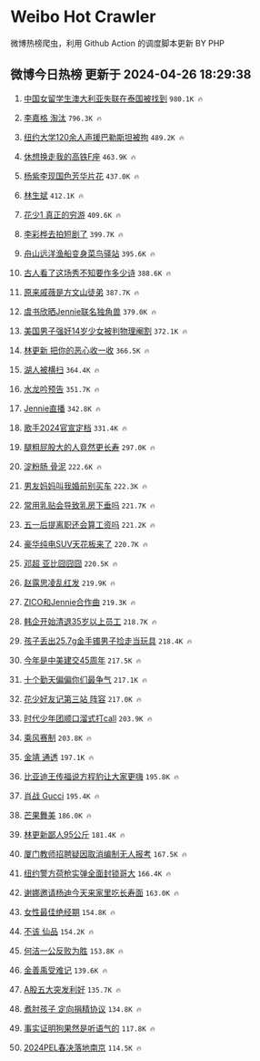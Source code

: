 # Weibo Hot Crawler 



微博热榜爬虫，利用 Github Action 的调度脚本更新 BY PHP 


## 微博今日热榜 更新于 2024-04-26 18:29:38 
1. [中国女留学生澳大利亚失联在泰国被找到](https://s.weibo.com/weibo?q=%23%E4%B8%AD%E5%9B%BD%E5%A5%B3%E7%95%99%E5%AD%A6%E7%94%9F%E6%BE%B3%E5%A4%A7%E5%88%A9%E4%BA%9A%E5%A4%B1%E8%81%94%E5%9C%A8%E6%B3%B0%E5%9B%BD%E8%A2%AB%E6%89%BE%E5%88%B0%23&t=31&band_rank=1&Refer=top) `980.1K 🔥` 

1. [李嘉格 淘汰](https://s.weibo.com/weibo?q=%E6%9D%8E%E5%98%89%E6%A0%BC%20%E6%B7%98%E6%B1%B0&t=31&band_rank=2&Refer=top) `796.3K 🔥` 

1. [纽约大学120余人声援巴勒斯坦被拘](https://s.weibo.com/weibo?q=%23%E7%BA%BD%E7%BA%A6%E5%A4%A7%E5%AD%A6120%E4%BD%99%E4%BA%BA%E5%A3%B0%E6%8F%B4%E5%B7%B4%E5%8B%92%E6%96%AF%E5%9D%A6%E8%A2%AB%E6%8B%98%23&t=31&band_rank=3&Refer=top) `489.2K 🔥` 

1. [休想换走我的高铁F座](https://s.weibo.com/weibo?q=%23%E4%BC%91%E6%83%B3%E6%8D%A2%E8%B5%B0%E6%88%91%E7%9A%84%E9%AB%98%E9%93%81F%E5%BA%A7%23&t=31&band_rank=4&Refer=top) `463.9K 🔥` 

1. [杨紫李现国色芳华片花](https://s.weibo.com/weibo?q=%23%E6%9D%A8%E7%B4%AB%E6%9D%8E%E7%8E%B0%E5%9B%BD%E8%89%B2%E8%8A%B3%E5%8D%8E%E7%89%87%E8%8A%B1%23&t=31&band_rank=5&Refer=top) `437.0K 🔥` 

1. [林生斌](https://s.weibo.com/weibo?q=%E6%9E%97%E7%94%9F%E6%96%8C&t=31&band_rank=6&Refer=top) `412.1K 🔥` 

1. [花少1 真正的穷游](https://s.weibo.com/weibo?q=%E8%8A%B1%E5%B0%911%20%E7%9C%9F%E6%AD%A3%E7%9A%84%E7%A9%B7%E6%B8%B8&t=31&band_rank=7&Refer=top) `409.6K 🔥` 

1. [李彩桦去拍短剧了](https://s.weibo.com/weibo?q=%23%E6%9D%8E%E5%BD%A9%E6%A1%A6%E5%8E%BB%E6%8B%8D%E7%9F%AD%E5%89%A7%E4%BA%86%23&t=31&band_rank=8&Refer=top) `399.7K 🔥` 

1. [舟山远洋渔船变身菜鸟驿站](https://s.weibo.com/weibo?q=%23%E8%88%9F%E5%B1%B1%E8%BF%9C%E6%B4%8B%E6%B8%94%E8%88%B9%E5%8F%98%E8%BA%AB%E8%8F%9C%E9%B8%9F%E9%A9%BF%E7%AB%99%23&t=31&band_rank=9&Refer=top) `395.6K 🔥` 

1. [古人看了这场秀不知要作多少诗](https://s.weibo.com/weibo?q=%23%E5%8F%A4%E4%BA%BA%E7%9C%8B%E4%BA%86%E8%BF%99%E5%9C%BA%E7%A7%80%E4%B8%8D%E7%9F%A5%E8%A6%81%E4%BD%9C%E5%A4%9A%E5%B0%91%E8%AF%97%23&t=31&band_rank=10&Refer=top) `388.6K 🔥` 

1. [原来戚薇是方文山徒弟](https://s.weibo.com/weibo?q=%23%E5%8E%9F%E6%9D%A5%E6%88%9A%E8%96%87%E6%98%AF%E6%96%B9%E6%96%87%E5%B1%B1%E5%BE%92%E5%BC%9F%23&t=31&band_rank=11&Refer=top) `387.7K 🔥` 

1. [虞书欣晒Jennie联名独角兽](https://s.weibo.com/weibo?q=%23%E8%99%9E%E4%B9%A6%E6%AC%A3%E6%99%92Jennie%E8%81%94%E5%90%8D%E7%8B%AC%E8%A7%92%E5%85%BD%23&t=31&band_rank=12&Refer=top) `379.0K 🔥` 

1. [美国男子强奸14岁少女被判物理阉割](https://s.weibo.com/weibo?q=%23%E7%BE%8E%E5%9B%BD%E7%94%B7%E5%AD%90%E5%BC%BA%E5%A5%B814%E5%B2%81%E5%B0%91%E5%A5%B3%E8%A2%AB%E5%88%A4%E7%89%A9%E7%90%86%E9%98%89%E5%89%B2%23&t=31&band_rank=13&Refer=top) `372.1K 🔥` 

1. [林更新 把你的恶心收一收](https://s.weibo.com/weibo?q=%E6%9E%97%E6%9B%B4%E6%96%B0%20%E6%8A%8A%E4%BD%A0%E7%9A%84%E6%81%B6%E5%BF%83%E6%94%B6%E4%B8%80%E6%94%B6&t=31&band_rank=14&Refer=top) `366.5K 🔥` 

1. [湖人被横扫](https://s.weibo.com/weibo?q=%E6%B9%96%E4%BA%BA%E8%A2%AB%E6%A8%AA%E6%89%AB&t=31&band_rank=15&Refer=top) `364.4K 🔥` 

1. [水龙吟预告](https://s.weibo.com/weibo?q=%E6%B0%B4%E9%BE%99%E5%90%9F%E9%A2%84%E5%91%8A&t=31&band_rank=16&Refer=top) `351.7K 🔥` 

1. [Jennie直播](https://s.weibo.com/weibo?q=Jennie%E7%9B%B4%E6%92%AD&t=31&band_rank=17&Refer=top) `342.8K 🔥` 

1. [歌手2024官宣定档](https://s.weibo.com/weibo?q=%23%E6%AD%8C%E6%89%8B2024%E5%AE%98%E5%AE%A3%E5%AE%9A%E6%A1%A3%23&t=31&band_rank=18&Refer=top) `331.4K 🔥` 

1. [腿粗屁股大的人竟然更长寿](https://s.weibo.com/weibo?q=%23%E8%85%BF%E7%B2%97%E5%B1%81%E8%82%A1%E5%A4%A7%E7%9A%84%E4%BA%BA%E7%AB%9F%E7%84%B6%E6%9B%B4%E9%95%BF%E5%AF%BF%23&t=31&band_rank=19&Refer=top) `297.0K 🔥` 

1. [淀粉肠 骨泥](https://s.weibo.com/weibo?q=%E6%B7%80%E7%B2%89%E8%82%A0%20%E9%AA%A8%E6%B3%A5&t=31&band_rank=20&Refer=top) `222.6K 🔥` 

1. [男友妈妈叫我婚前别买车](https://s.weibo.com/weibo?q=%23%E7%94%B7%E5%8F%8B%E5%A6%88%E5%A6%88%E5%8F%AB%E6%88%91%E5%A9%9A%E5%89%8D%E5%88%AB%E4%B9%B0%E8%BD%A6%23&t=31&band_rank=21&Refer=top) `222.3K 🔥` 

1. [常用乳贴会导致乳房下垂吗](https://s.weibo.com/weibo?q=%23%E5%B8%B8%E7%94%A8%E4%B9%B3%E8%B4%B4%E4%BC%9A%E5%AF%BC%E8%87%B4%E4%B9%B3%E6%88%BF%E4%B8%8B%E5%9E%82%E5%90%97%23&t=31&band_rank=22&Refer=top) `221.7K 🔥` 

1. [五一后提离职还会算工资吗](https://s.weibo.com/weibo?q=%23%E4%BA%94%E4%B8%80%E5%90%8E%E6%8F%90%E7%A6%BB%E8%81%8C%E8%BF%98%E4%BC%9A%E7%AE%97%E5%B7%A5%E8%B5%84%E5%90%97%23&t=31&band_rank=23&Refer=top) `221.2K 🔥` 

1. [豪华纯电SUV天花板来了](https://s.weibo.com/weibo?q=%23%E8%B1%AA%E5%8D%8E%E7%BA%AF%E7%94%B5SUV%E5%A4%A9%E8%8A%B1%E6%9D%BF%E6%9D%A5%E4%BA%86%23&t=31&band_rank=24&Refer=top) `220.7K 🔥` 

1. [邓超 亚比囧囧囧](https://s.weibo.com/weibo?q=%E9%82%93%E8%B6%85%20%E4%BA%9A%E6%AF%94%E5%9B%A7%E5%9B%A7%E5%9B%A7&t=31&band_rank=25&Refer=top) `220.5K 🔥` 

1. [赵露思凌乱红发](https://s.weibo.com/weibo?q=%23%E8%B5%B5%E9%9C%B2%E6%80%9D%E5%87%8C%E4%B9%B1%E7%BA%A2%E5%8F%91%23&t=31&band_rank=26&Refer=top) `219.9K 🔥` 

1. [ZICO和Jennie合作曲](https://s.weibo.com/weibo?q=%23ZICO%E5%92%8CJennie%E5%90%88%E4%BD%9C%E6%9B%B2%23&t=31&band_rank=27&Refer=top) `219.3K 🔥` 

1. [韩企开始清退35岁以上员工](https://s.weibo.com/weibo?q=%23%E9%9F%A9%E4%BC%81%E5%BC%80%E5%A7%8B%E6%B8%85%E9%80%8035%E5%B2%81%E4%BB%A5%E4%B8%8A%E5%91%98%E5%B7%A5%23&t=31&band_rank=28&Refer=top) `218.7K 🔥` 

1. [孩子丢出25.7g金手镯男子捡走当玩具](https://s.weibo.com/weibo?q=%23%E5%AD%A9%E5%AD%90%E4%B8%A2%E5%87%BA25.7g%E9%87%91%E6%89%8B%E9%95%AF%E7%94%B7%E5%AD%90%E6%8D%A1%E8%B5%B0%E5%BD%93%E7%8E%A9%E5%85%B7%23&t=31&band_rank=29&Refer=top) `218.4K 🔥` 

1. [今年是中美建交45周年](https://s.weibo.com/weibo?q=%23%E4%BB%8A%E5%B9%B4%E6%98%AF%E4%B8%AD%E7%BE%8E%E5%BB%BA%E4%BA%A445%E5%91%A8%E5%B9%B4%23&t=31&band_rank=30&Refer=top) `217.5K 🔥` 

1. [十个勤天偏偏你们最争气](https://s.weibo.com/weibo?q=%23%E5%8D%81%E4%B8%AA%E5%8B%A4%E5%A4%A9%E5%81%8F%E5%81%8F%E4%BD%A0%E4%BB%AC%E6%9C%80%E4%BA%89%E6%B0%94%23&t=31&band_rank=31&Refer=top) `217.1K 🔥` 

1. [花少好友记第三站 阵容](https://s.weibo.com/weibo?q=%E8%8A%B1%E5%B0%91%E5%A5%BD%E5%8F%8B%E8%AE%B0%E7%AC%AC%E4%B8%89%E7%AB%99%20%E9%98%B5%E5%AE%B9&t=31&band_rank=32&Refer=top) `217.0K 🔥` 

1. [时代少年团顺口溜式打call](https://s.weibo.com/weibo?q=%23%E6%97%B6%E4%BB%A3%E5%B0%91%E5%B9%B4%E5%9B%A2%E9%A1%BA%E5%8F%A3%E6%BA%9C%E5%BC%8F%E6%89%93call%23&t=31&band_rank=33&Refer=top) `203.9K 🔥` 

1. [乘风赛制](https://s.weibo.com/weibo?q=%E4%B9%98%E9%A3%8E%E8%B5%9B%E5%88%B6&t=31&band_rank=34&Refer=top) `203.8K 🔥` 

1. [金靖 通透](https://s.weibo.com/weibo?q=%E9%87%91%E9%9D%96%20%E9%80%9A%E9%80%8F&t=31&band_rank=35&Refer=top) `197.1K 🔥` 

1. [比亚迪王传福说方程豹让大家更嗨](https://s.weibo.com/weibo?q=%23%E6%AF%94%E4%BA%9A%E8%BF%AA%E7%8E%8B%E4%BC%A0%E7%A6%8F%E8%AF%B4%E6%96%B9%E7%A8%8B%E8%B1%B9%E8%AE%A9%E5%A4%A7%E5%AE%B6%E6%9B%B4%E5%97%A8%23&t=31&band_rank=36&Refer=top) `195.8K 🔥` 

1. [肖战 Gucci](https://s.weibo.com/weibo?q=%E8%82%96%E6%88%98%20Gucci&t=31&band_rank=37&Refer=top) `195.4K 🔥` 

1. [芒果舞美](https://s.weibo.com/weibo?q=%E8%8A%92%E6%9E%9C%E8%88%9E%E7%BE%8E&t=31&band_rank=38&Refer=top) `186.0K 🔥` 

1. [林更新鄙人95公斤](https://s.weibo.com/weibo?q=%23%E6%9E%97%E6%9B%B4%E6%96%B0%E9%84%99%E4%BA%BA95%E5%85%AC%E6%96%A4%23&t=31&band_rank=39&Refer=top) `181.4K 🔥` 

1. [厦门教师招聘疑因取消编制无人报考](https://s.weibo.com/weibo?q=%23%E5%8E%A6%E9%97%A8%E6%95%99%E5%B8%88%E6%8B%9B%E8%81%98%E7%96%91%E5%9B%A0%E5%8F%96%E6%B6%88%E7%BC%96%E5%88%B6%E6%97%A0%E4%BA%BA%E6%8A%A5%E8%80%83%23&t=31&band_rank=40&Refer=top) `167.5K 🔥` 

1. [纽约警方荷枪实弹全面封锁哥大](https://s.weibo.com/weibo?q=%23%E7%BA%BD%E7%BA%A6%E8%AD%A6%E6%96%B9%E8%8D%B7%E6%9E%AA%E5%AE%9E%E5%BC%B9%E5%85%A8%E9%9D%A2%E5%B0%81%E9%94%81%E5%93%A5%E5%A4%A7%23&t=31&band_rank=41&Refer=top) `166.4K 🔥` 

1. [谢娜邀请杨迪今天来家里吃长寿面](https://s.weibo.com/weibo?q=%23%E8%B0%A2%E5%A8%9C%E9%82%80%E8%AF%B7%E6%9D%A8%E8%BF%AA%E4%BB%8A%E5%A4%A9%E6%9D%A5%E5%AE%B6%E9%87%8C%E5%90%83%E9%95%BF%E5%AF%BF%E9%9D%A2%23&t=31&band_rank=42&Refer=top) `163.0K 🔥` 

1. [女性最佳绝经期](https://s.weibo.com/weibo?q=%23%E5%A5%B3%E6%80%A7%E6%9C%80%E4%BD%B3%E7%BB%9D%E7%BB%8F%E6%9C%9F%23&t=31&band_rank=43&Refer=top) `154.8K 🔥` 

1. [不该 仙品](https://s.weibo.com/weibo?q=%E4%B8%8D%E8%AF%A5%20%E4%BB%99%E5%93%81&t=31&band_rank=44&Refer=top) `154.2K 🔥` 

1. [何洁一公反败为胜](https://s.weibo.com/weibo?q=%23%E4%BD%95%E6%B4%81%E4%B8%80%E5%85%AC%E5%8F%8D%E8%B4%A5%E4%B8%BA%E8%83%9C%23&t=31&band_rank=45&Refer=top) `153.8K 🔥` 

1. [金善禹受难记](https://s.weibo.com/weibo?q=%E9%87%91%E5%96%84%E7%A6%B9%E5%8F%97%E9%9A%BE%E8%AE%B0&t=31&band_rank=46&Refer=top) `139.6K 🔥` 

1. [A股五大突发利好](https://s.weibo.com/weibo?q=%23A%E8%82%A1%E4%BA%94%E5%A4%A7%E7%AA%81%E5%8F%91%E5%88%A9%E5%A5%BD%23&t=31&band_rank=47&Refer=top) `135.7K 🔥` 

1. [煮肘孩子 定向捐精协议](https://s.weibo.com/weibo?q=%E7%85%AE%E8%82%98%E5%AD%A9%E5%AD%90%20%E5%AE%9A%E5%90%91%E6%8D%90%E7%B2%BE%E5%8D%8F%E8%AE%AE&t=31&band_rank=48&Refer=top) `134.8K 🔥` 

1. [事实证明狗果然是听语气的](https://s.weibo.com/weibo?q=%E4%BA%8B%E5%AE%9E%E8%AF%81%E6%98%8E%E7%8B%97%E6%9E%9C%E7%84%B6%E6%98%AF%E5%90%AC%E8%AF%AD%E6%B0%94%E7%9A%84&t=31&band_rank=49&Refer=top) `117.8K 🔥` 

1. [2024PEL春决落地南京](https://s.weibo.com/weibo?q=%232024PEL%E6%98%A5%E5%86%B3%E8%90%BD%E5%9C%B0%E5%8D%97%E4%BA%AC%23&t=31&band_rank=50&Refer=top) `114.5K 🔥` 

